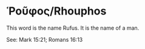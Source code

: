 # Ῥοῦφος/Rhouphos
This word is the name Rufus. It is the name of a man.

See: Mark 15:21; Romans 16:13
